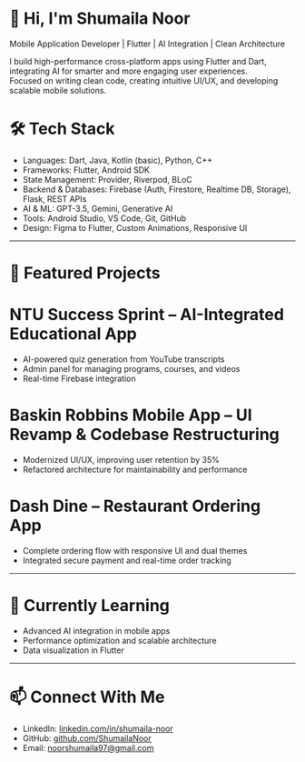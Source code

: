 # 👋 Hi, I'm Shumaila Noor

Mobile Application Developer | Flutter | AI Integration | Clean Architecture  

I build high-performance cross-platform apps using Flutter and Dart, integrating AI for smarter and more engaging user experiences.  
Focused on writing clean code, creating intuitive UI/UX, and developing scalable mobile solutions.  


# 🛠 Tech Stack
- Languages: Dart, Java, Kotlin (basic), Python, C++
- Frameworks: Flutter, Android SDK
- State Management: Provider, Riverpod, BLoC
- Backend & Databases: Firebase (Auth, Firestore, Realtime DB, Storage), Flask, REST APIs
- AI & ML: GPT-3.5, Gemini, Generative AI
- Tools: Android Studio, VS Code, Git, GitHub
- Design: Figma to Flutter, Custom Animations, Responsive UI

---

# 📌 Featured Projects
#  NTU Success Sprint – AI-Integrated Educational App
- AI-powered quiz generation from YouTube transcripts
- Admin panel for managing programs, courses, and videos
- Real-time Firebase integration

#   Baskin Robbins Mobile App – UI Revamp & Codebase Restructuring
- Modernized UI/UX, improving user retention by 35%
- Refactored architecture for maintainability and performance

#   Dash Dine – Restaurant Ordering App
- Complete ordering flow with responsive UI and dual themes
- Integrated secure payment and real-time order tracking

---

# 🌱 Currently Learning
- Advanced AI integration in mobile apps
- Performance optimization and scalable architecture
- Data visualization in Flutter

---

# 📫 Connect With Me
- LinkedIn: [linkedin.com/in/shumaila-noor](https://www.linkedin.com/in/shumaila-noor)
- GitHub: [github.com/ShumailaNoor](https://github.com/ShumailaNoor)
- Email: noorshumaila97@gmail.com
